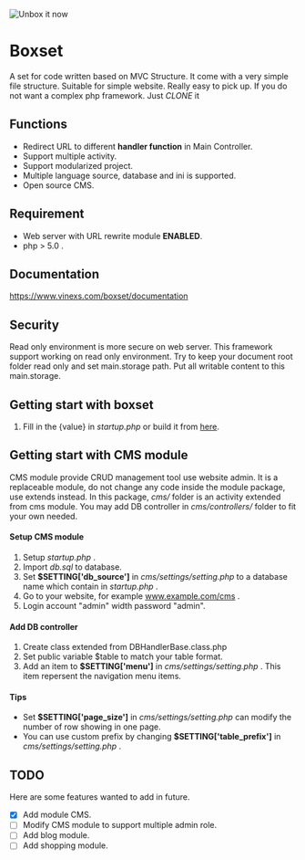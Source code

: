 ![Unbox it now](https://www.vinexs.com/boxset/assets/main/img/logo_small.png)

# Boxset
A set for code written based on MVC Structure. It come with a very simple file structure. Suitable for simple website. Really easy to pick up. If you do not want a complex php framework. Just _CLONE_ it

## Functions
- Redirect URL to different **handler function** in Main Controller.
- Support multiple activity.
- Support modularized project.
- Multiple language source, database and ini is supported.
- Open source CMS.

## Requirement
- Web server with URL rewrite module **ENABLED**.
- php > 5.0 .

## Documentation
https://www.vinexs.com/boxset/documentation

## Security
Read only environment is more secure on web server. This framework support working on read only environment. Try to keep your document root folder read only and set main.storage path. Put all writable content to this main.storage.

## Getting start with boxset
1. Fill in the {value} in _startup.php_  or build it from [here](https://www.vinexs.com/boxset/getting_start).

## Getting start with CMS module
CMS module provide CRUD management tool use website admin. It is a replaceable module, do not change any code inside the module package, use extends instead. In this package, _cms/_ folder is an activity extended from cms module. You may add DB controller in _cms/controllers/_ folder to fit your own needed.

#### Setup CMS module
1. Setup _startup.php_ .
2. Import _db.sql_ to database.
3. Set **$SETTING['db_source']** in _cms/settings/setting.php_ to a database name which contain in _startup.php_ .
4. Go to your website, for example www.example.com/cms .
5. Login account "admin" width password "admin".

#### Add DB controller
1. Create class extended from DBHandlerBase.class.php
2. Set public variable $table to match your table format.
3. Add an item to **$SETTING['menu']** in _cms/settings/setting.php_ . This item repersent the navigation menu items.

#### Tips
- Set **$SETTING['page_size']** in _cms/settings/setting.php_ can modify the number of row showing in one page.
- You can use custom prefix by changing **$SETTING['table_prefix']** in _cms/settings/setting.php_ .

## TODO
Here are some features wanted to add in future.
- [x] Add module CMS.
- [ ] Modify CMS module to support multiple admin role.
- [ ] Add blog module.
- [ ] Add shopping module.
